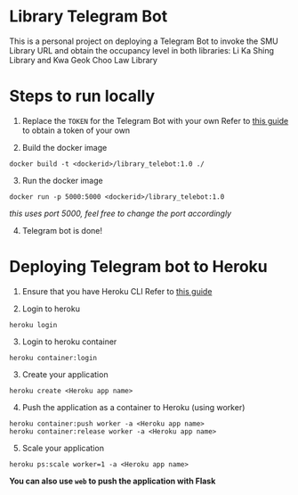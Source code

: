 # Library Telegram Bot
This is a personal project on deploying a Telegram Bot to invoke the SMU Library URL and obtain the occupancy level in both libraries: Li Ka Shing Library and Kwa Geok Choo Law Library


# Steps to run locally
1. Replace the `TOKEN` for the Telegram Bot with your own
Refer to <a href="https://telegra.ph/Awesome-Telegram-Bot-11-11">this guide</a> to obtain a token of your own 

2. Build the docker image
```
docker build -t <dockerid>/library_telebot:1.0 ./
```

3. Run the docker image
```
docker run -p 5000:5000 <dockerid>/library_telebot:1.0
```
*this uses port 5000, feel free to change the port accordingly*

4. Telegram bot is done!

# Deploying Telegram bot to Heroku
1. Ensure that you have Heroku CLI
Refer to <a href="https://devcenter.heroku.com/articles/heroku-cli">this guide</a>

2. Login to heroku
```
heroku login
```

3. Login to heroku container
```
heroku container:login
```

3. Create your application
```
heroku create <Heroku app name>
```

4. Push the application as a container to Heroku (using worker)
```
heroku container:push worker -a <Heroku app name>
heroku container:release worker -a <Heroku app name>
```

5. Scale your application
```
heroku ps:scale worker=1 -a <Heroku app name>
```

**You can also use `web` to push the application with Flask**